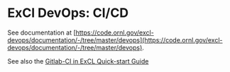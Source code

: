# ExCl DevOps: CI/CD

See documentation at [https://code.ornl.gov/excl-devops/documentation/-/tree/master/devops](https://code.ornl.gov/excl-devops/documentation/-/tree/master/devops).

See also the [Gitlab-CI in ExCL Quick-start Guide](quick-start-guides/gitlab-ci.md)
